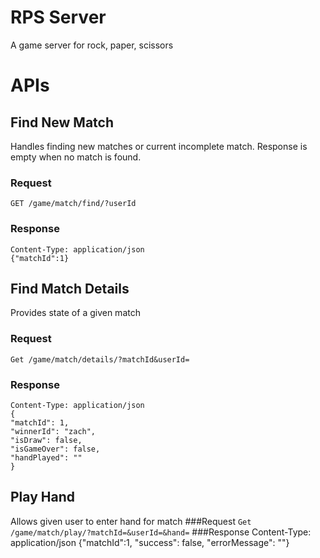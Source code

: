 # RPS Server
A game server for rock, paper, scissors

# APIs

## Find New Match
Handles finding new matches or current incomplete match. Response is empty when no match is found.

### Request
`GET /game/match/find/?userId`
### Response
    Content-Type: application/json
    {"matchId":1}

## Find Match Details
Provides state of a given match
### Request
`Get /game/match/details/?matchId&userId=`
### Response
	Content-Type: application/json
	{
	"matchId": 1, 
	"winnerId": "zach", 
	"isDraw": false, 
	"isGameOver": false, 
	"handPlayed": ""
	}

## Play Hand
Allows given user to enter hand for match
###Request
`Get /game/match/play/?matchId=&userId=&hand=`
###Response
	Content-Type: application/json
	{"matchId":1, "success": false, "errorMessage": ""}


